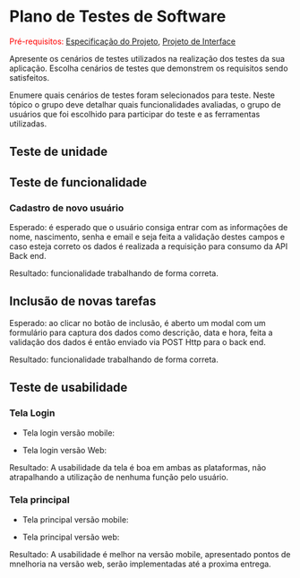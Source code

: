 # Plano de Testes de Software

<span style="color:red">Pré-requisitos: <a href="2-Especificação do Projeto.md"> Especificação do Projeto</a></span>, <a href="3-Projeto de Interface.md"> Projeto de Interface</a>

Apresente os cenários de testes utilizados na realização dos testes da sua aplicação. Escolha cenários de testes que demonstrem os requisitos sendo satisfeitos.

Enumere quais cenários de testes foram selecionados para teste. Neste tópico o grupo deve detalhar quais funcionalidades avaliadas, o grupo de usuários que foi escolhido para participar do teste e as ferramentas utilizadas.
 
## Teste de unidade

## Teste de funcionalidade

### Cadastro de novo usuário

Esperado: é esperado que o usuário consiga entrar com as informações de nome, nascimento, senha e email e seja feita a validação destes campos e caso esteja correto os dados é realizada a requisição para consumo da API Back end.

Resultado: funcionalidade trabalhando de forma correta.

## Inclusão de novas tarefas

Esperado: ao clicar no botão de inclusão, é aberto um modal com um formulário para captura dos dados como descrição, data e hora, feita a validação dos dados é então enviado via POST Http para o back end.

Resultado: funcionalidade trabalhando de forma correta.


## Teste de usabilidade

### Tela Login 

- Tela login versão mobile:

<im>

- Tela login versão Web:

Resultado: A usabilidade da tela é boa em ambas as plataformas, não atrapalhando a utilização de nenhuma função pelo usuário.

### Tela principal

- Tela principal versão mobile: 

- Tela principal versão web: 

Resultado: A usabilidade é melhor na versão mobile, apresentado pontos de mnelhoria na versão web, serão implementadas até a proxima entrega.

